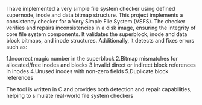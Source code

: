 I have implemented a very simple file system checker using defined supernode, inode and data bitmap structure. This project implements a consistency checker for a Very Simple File System (VSFS). The checker verifies and repairs inconsistencies in a disk image, ensuring the integrity of core file system components. It validates the superblock, inode and data block bitmaps, and inode structures. Additionally, it detects and fixes errors such as:

1.Incorrect magic number in the superblock
2.Bitmap mismatches for allocated/free inodes and blocks
3.Invalid direct or indirect block references in inodes
4.Unused inodes with non-zero fields
5.Duplicate block references

The tool is written in C and provides both detection and repair capabilities, helping to simulate real-world file system checkers
